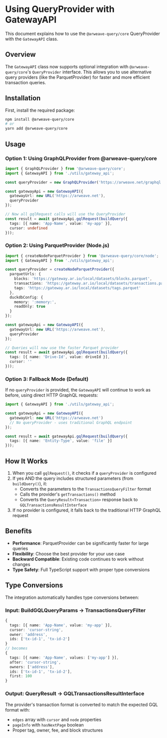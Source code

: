 # Using QueryProvider with GatewayAPI

This document explains how to use the `@arweave-query/core` QueryProvider with the `GatewayAPI` class.

## Overview

The `GatewayAPI` class now supports optional integration with `@arweave-query/core`'s `QueryProvider` interface. This allows you to use alternative query providers (like the ParquetProvider) for faster and more efficient transaction queries.

## Installation

First, install the required package:

```bash
npm install @arweave-query/core
# or
yarn add @arweave-query/core
```

## Usage

### Option 1: Using GraphQLProvider from @arweave-query/core

```typescript
import { GraphQLProvider } from '@arweave-query/core';
import { GatewayAPI } from './utils/gateway_api';

const queryProvider = new GraphQLProvider('https://arweave.net/graphql');

const gatewayApi = new GatewayAPI({
  gatewayUrl: new URL('https://arweave.net'),
  queryProvider
});

// Now all gqlRequest calls will use the QueryProvider
const result = await gatewayApi.gqlRequest(buildQuery({
  tags: [{ name: 'App-Name', value: 'my-app' }],
  cursor: undefined
}));
```

### Option 2: Using ParquetProvider (Node.js)

```typescript
import { createNodeParquetProvider } from '@arweave-query/core/node';
import { GatewayAPI } from './utils/gateway_api';

const queryProvider = createNodeParquetProvider({
  parquetUrls: {
    blocks: 'https://gateway.ar.io/local/datasets/blocks.parquet',
    transactions: 'https://gateway.ar.io/local/datasets/transactions.parquet',
    tags: 'https://gateway.ar.io/local/datasets/tags.parquet'
  },
  duckdbConfig: {
    memory: ':memory:',
    readOnly: true
  }
});

const gatewayApi = new GatewayAPI({
  gatewayUrl: new URL('https://arweave.net'),
  queryProvider
});

// Queries will now use the faster Parquet provider
const result = await gatewayApi.gqlRequest(buildQuery({
  tags: [{ name: 'Drive-Id', value: driveId }],
  cursor: ''
}));
```

### Option 3: Fallback Mode (Default)

If no `queryProvider` is provided, the `GatewayAPI` will continue to work as before, using direct HTTP GraphQL requests:

```typescript
import { GatewayAPI } from './utils/gateway_api';

const gatewayApi = new GatewayAPI({
  gatewayUrl: new URL('https://arweave.net')
  // No queryProvider - uses traditional GraphQL endpoint
});

const result = await gatewayApi.gqlRequest(buildQuery({
  tags: [{ name: 'Entity-Type', value: 'file' }]
}));
```

## How It Works

1. When you call `gqlRequest()`, it checks if a `queryProvider` is configured
2. If yes AND the query includes structured parameters (from `buildQuery()`), it:
   - Converts the parameters to the `TransactionsQueryFilter` format
   - Calls the provider's `getTransactions()` method
   - Converts the `QueryResult<Transaction>` response back to `GQLTransactionsResultInterface`
3. If no provider is configured, it falls back to the traditional HTTP GraphQL request

## Benefits

- **Performance**: ParquetProvider can be significantly faster for large queries
- **Flexibility**: Choose the best provider for your use case
- **Backward Compatible**: Existing code continues to work without changes
- **Type Safety**: Full TypeScript support with proper type conversions

## Type Conversions

The integration automatically handles type conversions between:

### Input: BuildGQLQueryParams → TransactionsQueryFilter
```typescript
{
  tags: [{ name: 'App-Name', value: 'my-app' }],
  cursor: 'cursor-string',
  owner: 'address',
  ids: ['tx-id-1', 'tx-id-2']
}
// becomes
{
  tags: [{ name: 'App-Name', values: ['my-app'] }],
  after: 'cursor-string',
  owners: ['address'],
  ids: ['tx-id-1', 'tx-id-2'],
  first: 100
}
```

### Output: QueryResult<Transaction> → GQLTransactionsResultInterface
The provider's transaction format is converted to match the expected GQL format with:
- `edges` array with `cursor` and `node` properties
- `pageInfo` with `hasNextPage` boolean
- Proper tag, owner, fee, and block structures


